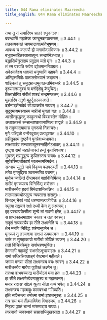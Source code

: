 ```yaml
---
title: 044 Rama eliminates Maareecha
title_english: 044 Rama eliminates Maareecha

---
```

<div class="audioEmbed"  caption="श्रीराम-हरिसीताराममूर्ति-घनपाठिभ्यां वचनम्" src="https://archive.org/download/Ramayana-recitation-Sriram-harisItArAmamUrti-Ghanapaati-v2/Kanda_3/Kanda_3_ARK-044-Maaricha_Vadhaha.mp3"></div>

तथा तु तं समादिश्य भ्रातरं रघुनन्दनः।  
बबन्धासिं महातेजा जाम्बूनदमयत्सरुम् ॥ 3.44.1 ॥   
ततस्त्र्यवनतं चापमादायात्मविभूषणम्।  
आबध्य च कलापौ द्वौ जगामोदग्रविक्रमः ॥ 3.44.2 ॥   
बभूवान्तर्हितस्त्रासात्पुनः सन्दर्शनेऽभवत्।  
बद्धासिर्धनुरादाय प्रदुद्राव यतो मृगः ॥ 3.44.3 ॥   
तं स्म पश्यति रूपेण द्योतमानमिवाग्रतः।  
अवेक्ष्यावेक्ष्य धावन्तं धनुष्पाणिं महावने ॥ 3.44.4 ॥   
अतिवृत्तमिषोः पाताल्लोभयानं कदाचन।  
शङ्कितं तु समुद्भ्रान्तमुत्पतन्तमिवाम्बरे ॥ 3.44.5 ॥   
दृश्यमानमदृश्यं च वनोद्देशेषु केषुचित्।  
छिन्नाभ्रौरिव संवीतं शारदं चन्द्रमण्डलम् ॥ 3.44.6 ॥   
मुहर्तादेव ददृशे मुहुर्दूरात्प्रकाशते।  
दर्शनादर्शनादेवं सोऽपाकर्षत राघवम् ॥ 3.44.7 ॥   
सुदूरमाश्रमस्यास्य मारीचो मृगतां गतः ॥ 3.44.8 ॥   
आसीत्क्रुद्धस्तु काकुत्स्थो विवशस्तेन मोहितः।  
अथावतस्थे सम्भ्रान्तश्छायामाश्रित्य शाद्वले ॥ 3.44.9 ॥   
स तमुन्मादयामास मृगरूपो निशाचरः।  
मृगैः परिवृतो वन्यैरदूरात् प्रत्यदृश्यत ॥ 3.44.10 ॥   
ग्रहीतुकामं दृष्ट्वैनं पुनरेवाभ्यधावत।  
तत्क्षणादेव सन्त्रासात्पुनरन्तर्हितोऽभावत् ॥ 3.44.11 ॥   
दृष्ट्वा रामो महातेजास्तं हन्तुं कृतनिश्चयः।  
भूयस्तु शऱमुद्धृत्य कुपितस्तत्र राघवः ॥ 3.44.12 ॥   
सूर्यरश्मिप्रतीकाशं ज्वलन्तमरिमर्दनः।  
सन्धाय सुदृढे चापे विकृष्य बलवद्बली ॥ 3.44.13 ॥   
तमेव मृगमुद्दिश्य श्वसन्तमिव पन्नगम्।  
मुमोच ज्वलितं दीप्तमस्त्रं बह्मविनिर्मितम् ॥ 3.44.14 ॥   
शरीरं मृगरूपस्य विनिर्भिद्य शरोत्तमः।  
मारीचस्यैव हृदयं बिभेदाशनिसन्निभः ॥ 3.44.15 ॥   
तालमात्रमथोत्प्लुत्य न्यपतत्स शरातुरः।  
विनदन् भैरवं नादं धरण्यामल्पजीवितः ॥ 3.44.16 ॥   
स्मृत्वा तद्वचनं रक्षो दध्यौ केन तु लक्ष्मणम्।  
इह प्रस्थापयेत्सीता शून्ये तां रावणो हरेत् ॥ 3.44.17 ॥   
स प्राप्तकालमाज्ञाय चकार च ततः स्वरम्।  
सदृशं राघवस्यैव हा सीते लक्ष्मणेति च ॥ 3.44.18 ॥   
तेन मर्मणि निर्विद्धः शरेणानुपमेन च।  
मृगरूपं तु तत्त्यक्त्वा राक्षसं रूपमात्मनः ॥ 3.44.19 ॥   
चक्रे स सुमहाकायो मारीचो जीवितं त्यजन् ॥ 3.44.20 ॥   
ततो विचित्रकेयूरः सर्वाभरणभूषितः।  
हेममाली महादंष्ट्रो राक्षसोऽभूच्छराहतः ॥ 3.44.21 ॥   
रामो रुधिरसिक्ताङ्गं वेष्टमानं महीतले।  
जगाम मनसा सीतां लक्ष्मणस्य वचः स्मरन् ॥ 3.44.22 ॥   
मारीचस्यैव मायैषा पूर्वोक्तं लक्ष्णेन तु।  
तत्तथा ह्यभवच्चाद्य मारीचोऽयं मया हतः ॥ 3.44.23 ॥   
हा सीते लक्ष्मणेत्येवमाक्रुश्य च महास्वनम्।  
ममार राक्षसः सोऽयं श्रुत्वा सीता कथं भवेत् ॥ 3.44.24 ॥   
लक्ष्मणश्च महाबाहुः कामवस्थां गमिष्यति।  
इति सञ्चिन्त्य धर्मात्मा रामो हृष्टतनूरुहः ॥ 3.44.25 ॥   
तत्र रामं भयं तीव्रमाविवेश विषादजम् ॥ 3.44.26 ॥   
निहत्य पृषतं चान्यं मांसमादाय राघवः।  
त्वरमाणो जनस्थानं ससाराभिमुखस्तदा ॥ 3.44.27 ॥   